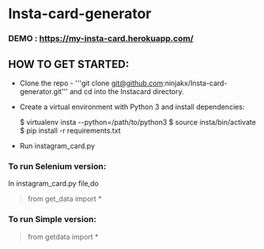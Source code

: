 # Insta-card-generator

### DEMO : https://my-insta-card.herokuapp.com/

## HOW TO GET STARTED:
- Clone the repo - '''git clone git@github.com:ninjakx/Insta-card-generator.git''' and cd into the Instacard directory. 

- Create a virtual environment with Python 3 and install dependencies:

    $ virtualenv insta --python=/path/to/python3
    $ source insta/bin/activate
    $ pip install -r requirements.txt 

- Run instagram_card.py

### To run Selenium version:
In instagram_card.py file,do
> from get_data import * 


### To run Simple version:
> from getdata import * 
